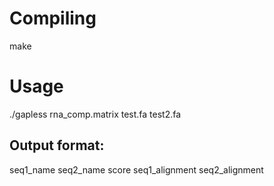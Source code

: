 # Compiling

make

# Usage

./gapless rna_comp.matrix test.fa test2.fa

## Output format:

seq1_name seq2_name score seq1_alignment seq2_alignment